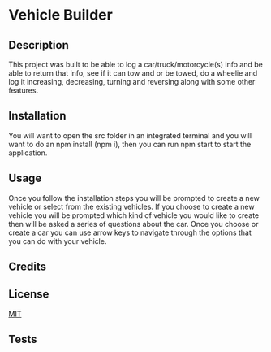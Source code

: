 # Vehicle Builder

## Description

This project was built to be able to log a car/truck/motorcycle(s) info and be able to return that info, see if it can tow and or be towed, do a wheelie and log it increasing, decreasing, turning and reversing along with some other features.

## Installation

You will want to open the src folder in an integrated terminal and you will want to do an npm install (npm i), then you can run npm start to start the application.

## Usage

Once you follow the installation steps you will be prompted to create a new vehicle or select from the existing vehicles. If you choose to create a new vehicle you will be prompted which kind of vehicle you would like to create then will be asked a series of questions about the car. Once you choose or create a car you can use arrow keys to navigate through the options that you can do with your vehicle.

## Credits

## License

[MIT](https://mit-license.org/)

## Tests

